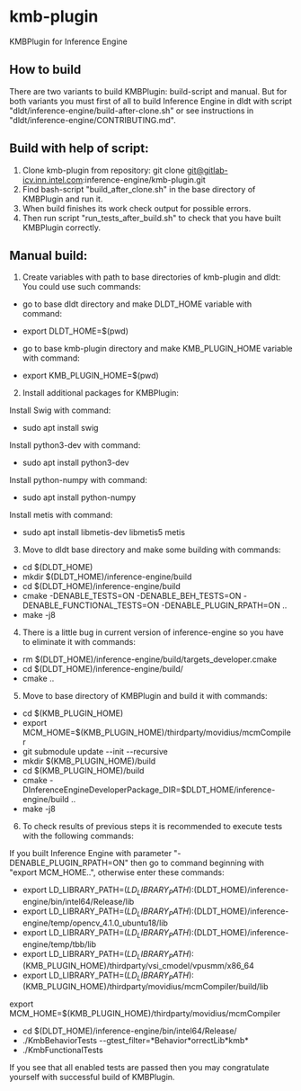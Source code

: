 # kmb-plugin

KMBPlugin for Inference Engine


## How to build
There are two variants to build KMBPlugin: build-script and manual.
But for both variants you must first of all to build Inference Engine in dldt with 
script "dldt/inference-engine/build-after-clone.sh" or see instructions in "dldt/inference-engine/CONTRIBUTING.md".

## Build with help of script:
1. Clone kmb-plugin from repository: git clone git@gitlab-icv.inn.intel.com:inference-engine/kmb-plugin.git
2. Find bash-script "build_after_clone.sh" in the base directory of KMBPlugin and run it. 
3. When build finishes its work check output for possible errors.
4. Then run script "run_tests_after_build.sh" to check that you have built KMBPlugin correctly.

## Manual build:
1. Create variables with path to base directories of kmb-plugin and dldt:
You could use such commands:
- go to base dldt directory and make DLDT_HOME variable with command: 

* export DLDT_HOME=$(pwd)

- go to base kmb-plugin directory and make KMB_PLUGIN_HOME variable with command:

* export KMB_PLUGIN_HOME=$(pwd)


2. Install additional packages for KMBPlugin:

Install Swig with command: 

* sudo apt install swig

Install python3-dev with command: 

* sudo apt install python3-dev

Install python-numpy with command: 

* sudo apt install python-numpy

Install metis with command: 

* sudo apt install libmetis-dev libmetis5 metis

3. Move to dldt base directory and make some building with commands:

* cd $(DLDT_HOME)
* mkdir $(DLDT_HOME)/inference-engine/build
* cd $(DLDT_HOME)/inference-engine/build
* cmake -DENABLE_TESTS=ON -DENABLE_BEH_TESTS=ON -DENABLE_FUNCTIONAL_TESTS=ON -DENABLE_PLUGIN_RPATH=ON ..
* make -j8


4. There is a little bug in current version of inference-engine so you have to eliminate it with commands:

* rm $(DLDT_HOME)/inference-engine/build/targets_developer.cmake
* cd $(DLDT_HOME)/inference-engine/build/
* cmake ..

5. Move to base directory of KMBPlugin and build it with commands:

* cd $(KMB_PLUGIN_HOME)
* export MCM_HOME=$(KMB_PLUGIN_HOME)/thirdparty/movidius/mcmCompiler
* git submodule update --init --recursive
* mkdir $(KMB_PLUGIN_HOME)/build
* cd $(KMB_PLUGIN_HOME)/build
* cmake -DInferenceEngineDeveloperPackage_DIR=$DLDT_HOME/inference-engine/build ..
* make -j8


6. To check results of previous steps it is recommended to execute tests with the following commands:

If you built Inference Engine with parameter "-DENABLE_PLUGIN_RPATH=ON" then go to command beginning with "export MCM_HOME..", otherwise enter these commands:
* export LD_LIBRARY_PATH=$(LD_LIBRARY_PATH):$(DLDT_HOME)/inference-engine/bin/intel64/Release/lib
* export LD_LIBRARY_PATH=$(LD_LIBRARY_PATH):$(DLDT_HOME)/inference-engine/temp/opencv_4.1.0_ubuntu18/lib
* export LD_LIBRARY_PATH=$(LD_LIBRARY_PATH):$(DLDT_HOME)/inference-engine/temp/tbb/lib
* export LD_LIBRARY_PATH=$(LD_LIBRARY_PATH):$(KMB_PLUGIN_HOME)/thirdparty/vsi_cmodel/vpusmm/x86_64
* export LD_LIBRARY_PATH=$(LD_LIBRARY_PATH):$(KMB_PLUGIN_HOME)/thirdparty/movidius/mcmCompiler/build/lib

export MCM_HOME=$(KMB_PLUGIN_HOME)/thirdparty/movidius/mcmCompiler
* cd $(DLDT_HOME)/inference-engine/bin/intel64/Release/
* ./KmbBehaviorTests --gtest_filter=\*Behavior\*orrectLib\*kmb\*
* ./KmbFunctionalTests

If you see that all enabled tests are passed then you may congratulate yourself with successful build of KMBPlugin.

